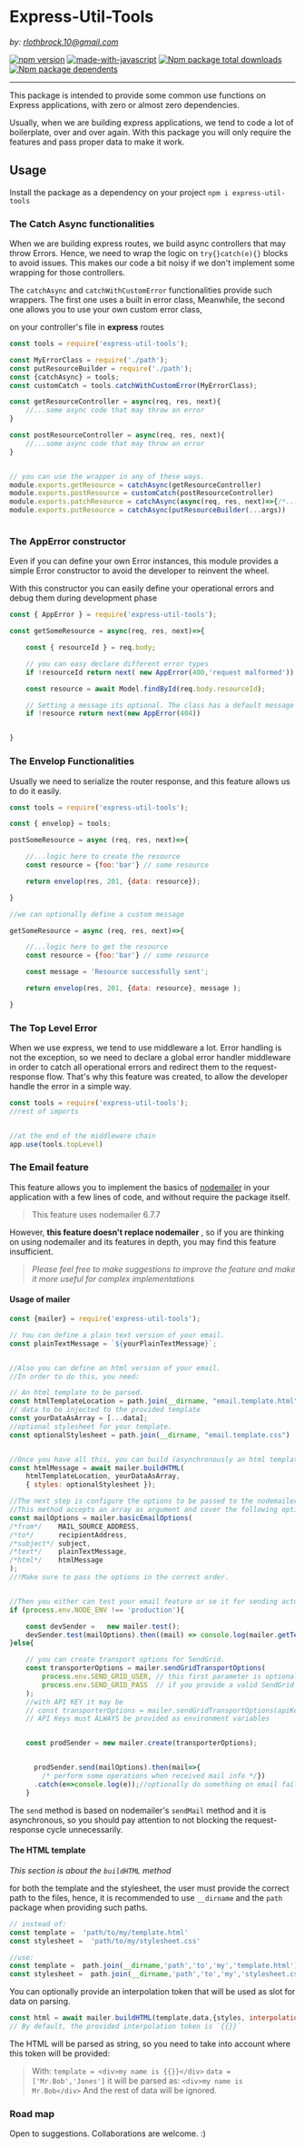 # Express-Util-Tools

*by: rlothbrock.10@gmail.com*

[![npm version](https://badge.fury.io/js/express-util-tools.svg)](//npmjs.com/package/express-util-tools)
[![made-with-javascript](https://img.shields.io/badge/Made%20with-JavaScript-1f425f.svg)](https://www.javascript.com)
[![Npm package total downloads](https://badgen.net/npm/dt/express-util-tools)](https://npmjs.com/package/express-util-tools)
[![Npm package dependents](https://badgen.net/npm/dependents/express-util-tools)](https://npmjs.com/package/express-util-tools)
<hr>

This package is intended to provide some common use functions on Express applications, with zero or almost zero dependencies.

Usually, when we are building express applications, we tend to code a lot of boilerplate, over and over again. With this package you will only require the features and pass proper data to make it work.

## Usage

Install the package as a dependency on your project
` npm i express-util-tools `

### The Catch Async functionalities

When we are building express routes, we build async controllers that may throw Errors.
Hence, we need to wrap the logic on `try{}catch(e){}` blocks to avoid issues.
This makes our code a bit noisy if we don't implement some wrapping for those controllers.

The `catchAsync` and `catchWithCustomError` functionalities provide such wrappers.
The first one uses a built in error class,
Meanwhile, the second one allows you to use your own custom error class,

on your controller's file in **express** routes

```javascript
const tools = require('express-util-tools');

const MyErrorClass = require('./path');
const putResourceBuilder = require('./path');
const {catchAsync} = tools; 
const customCatch = tools.catchWithCustomError(MyErrorClass);

const getResourceController = async(req, res, next){
    //...some async code that may throw an error
}

const postResourceController = async(req, res, next){
    //...some async code that may throw an error
}


// you can use the wrapper in any of these ways.
module.exports.getResource = catchAsync(getResourceController)
module.exports.postResource = customCatch(postResourceController)
module.exports.patchResource = catchAsync(async(req, res, next)=>{/*...code here...*/})
module.exports.putResource = catchAsync(putResourceBuilder(...args))



```

### The AppError constructor

Even if you can define your own Error instances, this module provides a simple Error constructor to avoid the developer to reinvent the wheel.

With this constructor you can easily define your operational errors and debug them during development phase

```javascript
const { AppError } = require('express-util-tools');

const getSomeResource = async(req, res, next)=>{

    const { resourceId } = req.body;

    // you can easy declare different error types
    if !resourceId return next( new AppError(400,'request malformed'))

    const resource = await Model.findById(req.body.resourceId);

    // Setting a message its optional. The class has a default message for each type.
    if !resource return next(new AppError(404))


}
```

### The Envelop Functionalities

Usually we need to serialize the router response, and this feature allows us to do it easily.

```javascript
const tools = require('express-util-tools');

const { envelop} = tools;

postSomeResource = async (req, res, next)=>{

    //...logic here to create the resource
    const resource = {foo:'bar'} // some resource

    return envelop(res, 201, {data: resource});

}

//we can optionally define a custom message

getSomeResource = async (req, res, next)=>{

    //...logic here to get the resource
    const resource = {foo:'bar'} // some resource

    const message = 'Resource successfully sent';

    return envelop(res, 201, {data: resource}, message );

}

```

### The Top Level Error

When we use express, we tend to use middleware a lot. Error handling is not the exception, so we need to declare a global error handler middleware in order to catch all operational errors and redirect them to the request-response flow.
That's why this feature was created, to allow the developer handle the error in a simple way.

```javascript
const tools = require('express-util-tools');
//rest of imports


//at the end of the middleware chain
app.use(tools.topLevel)

```

### The Email feature

This feature allows you to implement the basics of [nodemailer](https://nodemailer.com/) in your application with a few lines of code, and without require the package itself.

>This feature uses nodemailer 6.7.7

However, **this feature doesn't replace nodemailer** , so if you are thinking on using nodemailer and its features in depth, you may find this feature insufficient.

>*Please feel free to make suggestions to improve the feature and make it more useful for complex implementations*

#### Usage of mailer

```javascript
const {mailer} = require('express-util-tools');

// You can define a plain text version of your email.
const plainTextMessage = `${yourPlainTextMessage}`; 


//Also you can define an html version of your email.
//In order to do this, you need:

// An html template to be parsed. 
const htmlTemplateLocation = path.join(__dirname, "email.template.html");
// data to be injected to the provided template
const yourDataAsArray = [...data];
//optional stylesheet for your template.
const optionalStylesheet = path.join(__dirname, "email.template.css")


//Once you have all this, you can build (asynchronously an html template to be sent )
const htmlMessage = await mailer.buildHTML(
    htmlTemplateLocation, yourDataAsArray,
    { styles: optionalStylesheet });

//The next step is configure the options to be passed to the nodemailer transporter. 
//This method accepts an array as argument and cover the following options:
const mailOptions = mailer.basicEmailOptions(
/*from*/    MAIL_SOURCE_ADDRESS,
/*to*/      recipientAddress,
/*subject*/ subject,
/*text*/    plainTextMessage,
/*html*/    htmlMessage
);
//!Make sure to pass the options in the correct order. 


//Then you either can test your email feature or se it for sending actual emails.
if (process.env.NODE_ENV !== 'production'){

    const devSender =   new mailer.test(); 
    devSender.test(mailOptions).then((mail) => console.log(mailer.getTestMessageUrl(mail)));
}else{

    // you can create transport options for SendGrid. 
    const transporterOptions = mailer.sendGridTransportOptions(
        process.env.SEND_GRID_USER, // this first parameter is optional 
        process.env.SEND_GRID_PASS  // if you provide a valid SendGrid ApiKey
    );
    //with API KEY it may be
    // const transporterOptions = mailer.sendGridTransportOptions(apiKey)
    // API Keys must ALWAYS be provided as environment variables


    const prodSender = new mailer.create(transporterOptions);


      prodSender.send(mailOptions).then(mail=>{
        /* perform some operations when received mail info */})
      .catch(e=>console.log(e));//optionally do something on email failing
    }
```

The `send` method is based on nodemailer's `sendMail` method and it is asynchronous, so you should pay attention to not blocking the request-response cycle unnecessarily.

#### The HTML template
*This section is about the `buildHTML` method*

for both the template and the stylesheet, the user must provide the correct path to the files, hence, it is recommended to use `__dirname` and the `path` package when providing such paths.

```javascript
// instead of:
const template =  'path/to/my/template.html'
const stylesheet =  'path/to/my/stylesheet.css'

//use:
const template =  path.join(__dirname,'path','to','my','template.html');
const stylesheet =  path.join(__dirname,'path','to','my','stylesheet.css');
```

You can optionally provide an interpolation token that will be used as slot for data on parsing.

```javascript
const html = await mailer.buildHTML(template,data,{styles, interpolation: '{{}}'})
// By default, the provided interpolation token is `{{}}`   
```

The HTML will be parsed as string, so you need to take into account where this token will be provided:

> With:
> `template = <div>my name is {{}}</div>`
> `data = ['Mr.Bob','Jones']`
> it will be parsed as:
> `<div>my name is Mr.Bob</div>`
>And the rest of data will be ignored.

### Road map

Open to suggestions.
Collaborations are welcome. :)
